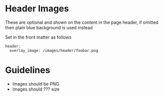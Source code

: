# Header Images
These are optional and shown on the content in the page header, if omitted then plain blue background is used instead

Set in the front matter as follows
```
header:
  overlay_image: /images/header/foobar.png
```

# Guidelines
- Images should be PNG
- Images should ??? size